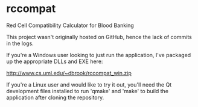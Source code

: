 rccompat
========

Red Cell Compatibility Calculator for Blood Banking

This project wasn't originally hosted on GitHub, hence the lack of
commits in the logs.

If you're a Windows user looking to just run the application, I've
packaged up the appropriate DLLs and EXE here:

  http://www.cs.uml.edu/~dbrook/rccompat_win.zip

If you're a Linux user and would like to try it out, you'll need the
Qt development files installed to run 'qmake' and 'make' to build the
application after cloning the repository.
